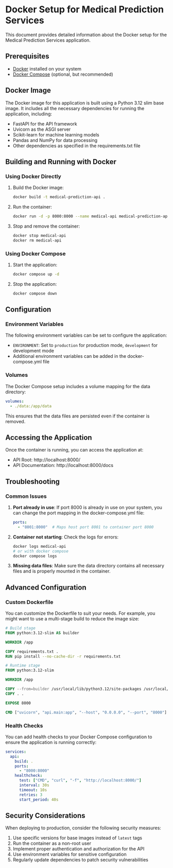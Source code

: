 # Docker Setup for Medical Prediction Services

This document provides detailed information about the Docker setup for the Medical Prediction Services application.

## Prerequisites

- [Docker](https://docs.docker.com/get-docker/) installed on your system
- [Docker Compose](https://docs.docker.com/compose/install/) (optional, but recommended)

## Docker Image

The Docker image for this application is built using a Python 3.12 slim base image. It includes all the necessary dependencies for running the application, including:

- FastAPI for the API framework
- Uvicorn as the ASGI server
- Scikit-learn for machine learning models
- Pandas and NumPy for data processing
- Other dependencies as specified in the requirements.txt file

## Building and Running with Docker

### Using Docker Directly

1. Build the Docker image:
   ```bash
   docker build -t medical-prediction-api .
   ```

2. Run the container:
   ```bash
   docker run -d -p 8000:8000 --name medical-api medical-prediction-api
   ```

3. Stop and remove the container:
   ```bash
   docker stop medical-api
   docker rm medical-api
   ```

### Using Docker Compose

1. Start the application:
   ```bash
   docker compose up -d
   ```

2. Stop the application:
   ```bash
   docker compose down
   ```

## Configuration

### Environment Variables

The following environment variables can be set to configure the application:

- `ENVIRONMENT`: Set to `production` for production mode, `development` for development mode
- Additional environment variables can be added in the docker-compose.yml file

### Volumes

The Docker Compose setup includes a volume mapping for the data directory:

```yaml
volumes:
  - ./data:/app/data
```

This ensures that the data files are persisted even if the container is removed.

## Accessing the Application

Once the container is running, you can access the application at:

- API Root: http://localhost:8000/
- API Documentation: http://localhost:8000/docs

## Troubleshooting

### Common Issues

1. **Port already in use**:
   If port 8000 is already in use on your system, you can change the port mapping in the docker-compose.yml file:
   ```yaml
   ports:
     - "8001:8000"  # Maps host port 8001 to container port 8000
   ```

2. **Container not starting**:
   Check the logs for errors:
   ```bash
   docker logs medical-api
   # or with docker compose
   docker compose logs
   ```

3. **Missing data files**:
   Make sure the data directory contains all necessary files and is properly mounted in the container.

## Advanced Configuration

### Custom Dockerfile

You can customize the Dockerfile to suit your needs. For example, you might want to use a multi-stage build to reduce the image size:

```dockerfile
# Build stage
FROM python:3.12-slim AS builder

WORKDIR /app

COPY requirements.txt .
RUN pip install --no-cache-dir -r requirements.txt

# Runtime stage
FROM python:3.12-slim

WORKDIR /app

COPY --from=builder /usr/local/lib/python3.12/site-packages /usr/local/lib/python3.12/site-packages
COPY . .

EXPOSE 8000

CMD ["uvicorn", "api.main:app", "--host", "0.0.0.0", "--port", "8000"]
```

### Health Checks

You can add health checks to your Docker Compose configuration to ensure the application is running correctly:

```yaml
services:
  api:
    build: .
    ports:
      - "8000:8000"
    healthcheck:
      test: ["CMD", "curl", "-f", "http://localhost:8000/"]
      interval: 30s
      timeout: 10s
      retries: 3
      start_period: 40s
```

## Security Considerations

When deploying to production, consider the following security measures:

1. Use specific versions for base images instead of `latest` tags
2. Run the container as a non-root user
3. Implement proper authentication and authorization for the API
4. Use environment variables for sensitive configuration
5. Regularly update dependencies to patch security vulnerabilities
